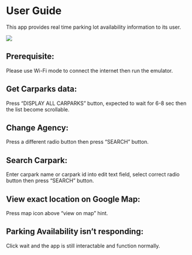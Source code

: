 
<h1>User Guide</h1>


This app provides real time parking lot availability information to its user.


<img src="[markdownmonstericon.png](https://cdn.discordapp.com/attachments/1051440791731576892/1051440831611015208/image.png)" />


<h2>Prerequisite: </h2>


Please use Wi-Fi mode to connect the internet then run the emulator.


<h2>Get Carparks data: </h2>


Press “DISPLAY ALL CARPARKS” button, expected to wait for 6-8 sec then the list become scrollable.
 
 
<h2>Change Agency: </h2>


Press a different radio button then press “SEARCH” button.
 

<h2>Search Carpark: </h2>


Enter carpark name or carpark id into edit text field, select correct radio button then press “SEARCH” button.
   
   
<h2>View exact location on Google Map: </h2>


Press map icon above “view on map” hint.
   
   
<h2>Parking Availability isn’t responding: </h2>


Click wait and the app is still interactable and function normally.
 

